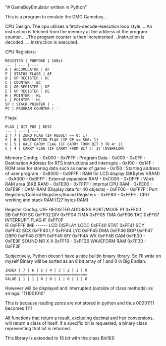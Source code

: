"# GameBoyEmulator written in Python"

This is a program to emulate the DMG Gameboy...

CPU Design:
The cpu utilises a fetch-decode-execution loop style.
...An instruction is fetched from the memory at the address of the program counter..
...The program counter is then incremented
...Instruction is decoded..
...Instruction is executed..


CPU Registers:
```
REGISTER | PURPOSE | 16Bit
--- | --- | ---
A | ACCUMULATOR | AF
F | STATUS FLAGS | AF
B | GP REGISTER | BC
C | COUNTER | BC
D | GP REGISTER | DE
E | GP REGISTER | DE
H | POINTER | HL
L | POINTER | HL
SP | STACK POINTER | -
PC | PROGRAM COUNTER | -
```

Flags:
```
FLAG | BIT POS | DESC
--- | --- | ---
Z | 7 | ZERO FLAG (IF RESULT == 0: 1)
S | 6 | SUBTRACTION FLAG (IF OP == SUB: 1)
H | 5 | HALF CARRY FLAG (IF CARRY FROM BIT 3 TO 4: 1)
C | 4 | CARRY FLAG (IF CARRY FROM BIT 7: 1) [OVERFLOW]
```
Memory Config:
	-	0x000 - 0x7FFF		: Program Data
		-	0x000 - 0x0FF	: Destination Address for RTS instructions and interrupts
		-	0x100 - 0x14F	: ROM area for storing data such as name of game
		-	0x150			: Starting address of user program
	-	0x8000 - 0x9FFF		: RAM for LCD display (8KBytes VRAM)
	-	0xA000 - 0xBFFF		: External expansion RAM
	-	0xC000 - 0xDFFF		: Work RAM area (8KB RAM)
	-	0xFE00 - 0xFFFF		: Internal CPU RAM
		-	0xFE00 - 0xFE9F	: OAM-RAM (Display data for 40 objects)
		-	0xFF00 - 0xFF7F	: Port Registers/Control Registers/Sound Registers
		-	0xFF80 - 0xFFFE	: CPU working and stack RAM (127 bytes RAM)

Register Config:
USE				REGISTER			ADDRESS
PORT/MODE		P1					0xFF00	
				SB					0xFF01
				SC					0xFF02
				DIV					0xFF04
				TIMA				0xFF05
				TMA					0xFF06
				TAC					0xFF07
INTERRUPT FLAG	IF					0xFF0F	
				IE					0xFFFF
				IME					------
LCD DISPLAY		LCDC				0xFF40
				STAT				0xFF41
				SCY					0xFF42
				SCX					0xFF43
				LY					0xFF44
				LYC					0xFF45
				DMA					0xFF46
				BGP					0xFF47
				OBP0				0xFF48
				OBP1				0xFF49
				WY					0xFF4A
				WX					0xFF4B
				OAM					0xFE00 - 0xFE9F
SOUND			NR X X				0xFF10 - 0xFF26
				WAVEFORM RAM		0xFF30 - 0xFF3F


Subjectively, Python doesn't have a nice builtin binary library. So I'll write on myself
Binary will be sorted as an 8 bit array of 1 and 0 in Big Endian:
```
INDEX |	7 | 6 | 5 | 4 | 3 | 2 | 1 | 0
=====================================
VALUE | 1 | 1 | 0 | 0 | 1 | 0 | 1 | 0
```
However will be displayed and interrupted (outside of class methods) as strings:
"111001010"

This is because leading zeros are not stored in python and thus 00001111 becomes 1111

All functions that return a result, excluding decimal and hex conversions, will return
a class of itself. If a specific bit is requested, a binary class representing that bit
is returned. 

This library is extended to 16 bit with the class Bin16()

